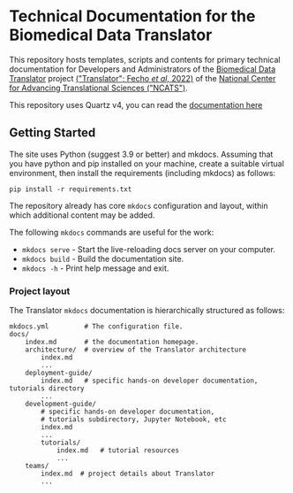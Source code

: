 # Technical Documentation for the Biomedical Data Translator

This repository hosts templates, scripts and contents for primary technical documentation for Developers and Administrators of the [Biomedical Data Translator](https://ncats.nih.gov/translator) project [("Translator"; Fecho _et al,_ 2022)](https://ascpt.onlinelibrary.wiley.com/doi/10.1111/cts.13301) of the [National Center for Advancing Translational Sciences ("NCATS")](https://ncats.nih.gov).

This repository uses Quartz v4, you can read the [documentation here](https://quartz.jzhao.xyz/)


## Getting Started

The site uses Python (suggest 3.9 or better) and mkdocs. Assuming that you have python and pip installed on your machine, create a suitable virtual environment, then install the requirements (including mkdocs) as follows:

```shell
pip install -r requirements.txt
```

The repository already has core `mkdocs` configuration and layout, within which additional content may be added. 

The following `mkdocs` commands are useful for the work:

* `mkdocs serve` - Start the live-reloading docs server on your computer.
* `mkdocs build` - Build the documentation site.
* `mkdocs -h` - Print help message and exit.

### Project layout

The Translator `mkdocs` documentation is hierarchically structured as follows:

    mkdocs.yml         # The configuration file.
    docs/
        index.md       # the documentation homepage.
        architecture/  # overview of the Translator architecture
            index.md
            ...
        deployment-guide/
            index.md   # specific hands-on developer documentation, tutorials directory
            ...
        development-guide/
            # specific hands-on developer documentation, 
            # tutorials subdirectory, Jupyter Notebook, etc
            index.md
            ...
            tutorials/
                index.md   # tutorial resources
                ...
        teams/
            index.md  # project details about Translator
            ...

